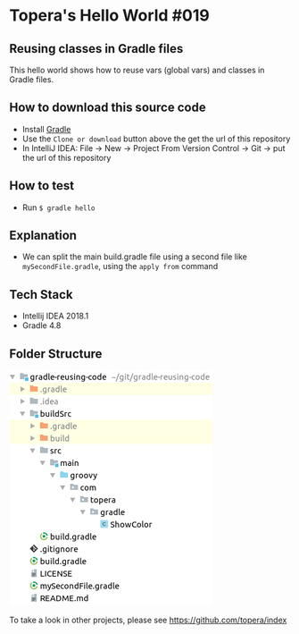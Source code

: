 # Topera's Hello World #019
## Reusing classes in Gradle files
This hello world shows how to reuse vars (global vars) and classes in Gradle files.

## How to download this source code
* Install [Gradle](https://gradle.org/install)
* Use the `Clone or download` button above the get the url of this repository
* In IntelliJ IDEA: File → New → Project From Version Control → Git → put the url of this repository

## How to test
* Run `$ gradle hello`

## Explanation
* We can split the main build.gradle file using a second file like `mySecondFile.gradle`, using the `apply from` command

## Tech Stack
* Intellij IDEA 2018.1
* Gradle 4.8

## Folder Structure
![folder-structure](./doc/files.png)

To take a look in other projects, please see https://github.com/topera/index



